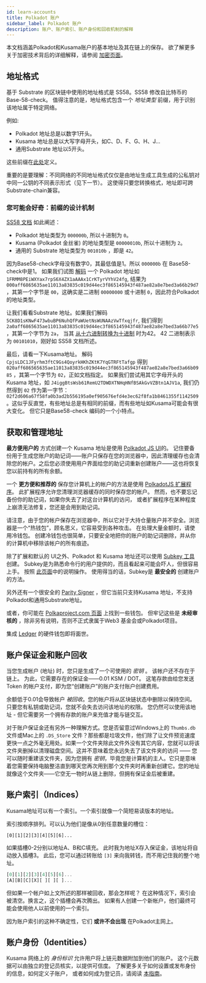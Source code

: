 ```yaml
---
id: learn-accounts
title: Polkadot 账户
sidebar_label: Polkadot 账户
description: 账户、账户索引、账户身份和回收机制的解释
---
```


本文档涵盖Polkadot和Kusama账户的基本地址及其在链上的保存。 欲了解更多关于加密技术背后的详细解释，请参阅 [加密页面](learn-cryptography)。

## 地址格式

基于 Substrate 的区块链中使用的地址格式是 SS58。SS58 修改自比特币的 Base-58-check。 值得注意的是，地址格式包含一个 _地址类型_ 前缀，用于识别该地址属于特定网络。

例如:

- Polkadot 地址总是以数字1开头。
- Kusama 地址总是以大写字母开头，如C、D、F、G、H、J...
- 通用Substrate 地址以5开头。

这些前缀在[此处](https://github.com/paritytech/substrate/wiki/External-Address-Format-(SS58))定义。

重要的是要理解：不同网络的不同地址格式仅仅是由地址生成工具生成的公私钥对中同一公钥的不同表示形式（见下一节）。 这使得只要您转换格式，地址即可跨Substrate-chain兼容。

### 您可能会好奇：前缀的设计机制

[SS58 文档](https://github.com/paritytech/substrate/wiki/External-Address-Format-(SS58)) 如此阐述：

- Polkadot 地址类型为 `000000b`, 所以十进制为 `0`。
- Kusama (Polkadot 金丝雀) 的地址类型是 `00000010b`, 所以十进制为 `2`。
- 通用的 Substrate 地址类型为 `001010b` ，即是 `42`。

因为Base58-check字母没有数字0，其最低值是1。所以 `000000b` 在 Base58-check中是1。 如果我们试图 [解码](https://www.better-converter.com/Encoders-Decoders/Base58Check-to-Hexadecimal-Decoder) 一个 Polkadot 地址如 `1FRMM8PEiWXYax7rpS6X4ZX1aAAAx1CrKTyrVYhV24fg`, 结果为 `000aff6865635ae11013a83835c019d44ec3f865145943f487ae82a8e7bed3a66b29d7`，其第一个字节是 `00`，这确实是二进制 `00000000` 或十进制 `0`，因此符合Polkadot的地址类型。

让我们看看Substrate 地址。如果我们解码 `5CK8D1sKNwF473wbuBP6NuhQfPaWUetNsWUNAAzVwTfxqjfr`, 我们得到 `2a0aff6865635ae11013a83835c019d44ec3f865145943f487ae82a8e7bed3a66b77e5`，其第一个字节为 `2a`， 当其 [从十六进制转换为十进制](https://www.rapidtables.com/convert/number/hex-to-decimal.html) 时为42。 42 二进制表示为 `00101010`，刚好如 SS58 文档所述。

最后，请看一下Kusama地址。 解码 `CpjsLDC1JFyrhm3ftC9Gs4QoyrkHKhZKtK7YqGTRFtTafgp` 得到 `020aff686565635ae11013a83835c019d44ec3f865145943f487ae82a8e7bed3a66b0985` ，其第一个字节为 `02`，正如文档指定。 如果我们尝试用其它字母开头的 Kusama 地址，如 `J4iggBtsWsb61RemU2TDWDXTNHqHNfBSAkGvVZBtn1AJV1a`, 我们仍然得到 `02` 作为第一字节： `02f2d606a67f58fa0b3ad2b556195a0ef905676efd4e3ec62f8fa1b8461355f1142509`。这似乎反直觉，有些地址总是有相同的前缀，而有些地址如Kusama可能会有很大变化。 但它只是Base58-check 编码的一个小特点。

## 获取和管理地址

**最方便用户的** 方式创建一个 Kusama 地址是使用 [Polkadot JS UI](https://polkadot.js.org/apps/#/accounts)的。 记住要备份用于生成您账户的助记词——账户只保存在您的浏览器中，因此清理缓存也会清除您的帐户。之后您必须使用用户界面给您的助记词重新创建账户——这也将恢复您以前持有的所有余额。

一个 **更方便和推荐的** 保存您计算机上的帐户的方法是使用 [PolkadotJS 扩展程序](https://github.com/polkadot-js/extension)。 此扩展程序允许您清理浏览器缓存的同时保存您的帐户。 然而，也不要忘记备份你的助记词，如果你失去了对这台计算机的访问， 或者扩展程序在某种程度上崩溃无法修复，您还是会用到助记词。

请注意，由于您的帐户保存在浏览器中，所以它对于大持仓量账户并不安全。浏览器是一个“热钱包”，顾名思义，它容易受到各种攻击。 在处理大量金额时，请使用冷钱包。 创建冷钱包也很简单，只要安全地把你的账户的助记词删除，并从你的计算机中移除该帐户的所有痕迹。

除了扩展和默认的 UI之外、Polkadot 和 Kusama 地址还可以使用 [Subkey 工具](https://github.com/paritytech/substrate/tree/master/bin/utils/subkey)创建。 Subkey是为熟悉命令行的用户提供的，而且看起来可能会吓人，但很容易上手。 按照 [此页面](https://substrate.dev/docs/en/ecosystem/subkey)中的说明操作。 使用得当的话，Subkey是 **最安全的** 创建账户的方法。

另外还有一个很安全的 [Parity Signer](https://www.parity.io/signer/) ，但它当前只支持Kusama 地址，不支持Polkadot和通用Substrate地址。

或者，你可能在 [Polkaproject.com 页面](http://www.polkaproject.com/) 上找到一些钱包。 但牢记这些是 **未经审核的** ，除非另有说明，否则不正式隶属于Web3 基金会或Polkadot项目。

集成 [Ledger](https://ledger.com) 的硬件钱包即将面世。

## 账户保证金和账户回收

当您生成帐户 (地址) 时，您只是生成了一个可使用的 _密钥_ 。 该帐户还不存在于链上。 为此，它需要存在的保证金――0.01 KSM / DOT。 这笔存款由给您发送Token 的帐户支付，即为您“创建账户”的账户支付账户创建费用。

余额低于0.01会导致帐户 _被回收_。您的帐户将从区块链状态中删除以保持空间。 只要您有私钥或助记词，您就不会失去访问该地址的权限。 您仍然可以使用该地址 - 但它需要另一个拥有存款的账户来充值才能与链交互。

对于账户保证金还有另外一种理解方式。您是否留意过Windows上的 `Thumbs.db` 文件或Mac上的 `.DS_Store` 文件？那些都是垃圾文件，他们除了让文件预览速度更快一点之外毫无用处。如果一个文件夹除此文件外没有其它内容，您就可以将该文件夹删掉以清理磁盘空间。这并不意味着您永远失去了该文件夹的访问 —— 您可以随时重建该文件夹，因为您拥有 _密钥_，毕竟您是计算机的主人。它只是意味着您需要保持电脑整洁直到哪天您再次用到那个文件夹时再重新创建它。您的地址就像这个文件夹——它空无一物时从链上删除，但拥有保证金后被重建。

## 账户索引（Indices）

Kusama地址可以有一个索引。一个索引就像一个简短易读版本的地址。

索引按顺序排列。可以认为他们是像从0到任意数量的槽位：

`[0][1][2][3][4][5][6]...`

如果插槽0-2分别以地址A、B和C填充。 此时我为地址X存入保证金，该地址将自动放入插槽3。 此后，您可以通过转账给 `[3]` 来向我转钱，而不用记住我的整个地址。

```js
[0][1][2][3][4][5][6]...
[A][B][C][X][ ][ ][ ]...
```

但如果一个帐户如上文所述的那样被回收，那会怎样呢？ 在这种情况下，索引会被清空。换言之，这个插槽会再次腾出。 如果有人创建一个新帐户，他们最终可能会使用他人以前使用的一个索引。

因为账户索引的这种不确定性，它们 **或许不会出现** 在Polkadot主网上。

## 账户身份（Identities）

Kusama 网络上的 _身份标识_ 允许用户将上链元数据附加到他们的账户。 这个元数据可以由独立的登记员核实，以提供可信度。 了解更多关于如何设置或发布身份的信息，如何定义子账户， 或者如何成为登记员，请阅读 [本指南](learn-identity)。
